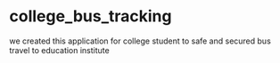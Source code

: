 # college_bus_tracking
we created this application for college student to safe and secured bus travel to education institute
